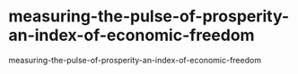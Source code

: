 # measuring-the-pulse-of-prosperity-an-index-of-economic-freedom
measuring-the-pulse-of-prosperity-an-index-of-economic-freedom

